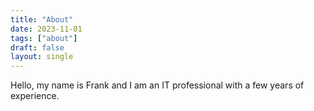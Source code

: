 ```yaml
---
title: "About"
date: 2023-11-01
tags: ["about"]
draft: false
layout: single
---
```


Hello, my name is Frank and I am an IT professional with a few years of experience.